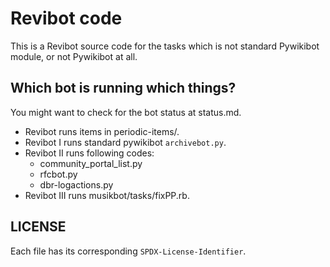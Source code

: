 # Revibot code

This is a Revibot source code for the tasks which is not standard Pywikibot module, or not Pywikibot at all.

## Which bot is running which things?

You might want to check for the bot status at status.md.

- Revibot runs items in periodic-items/.
- Revibot I runs standard pywikibot `archivebot.py`.
- Revibot II runs following codes:
  - community_portal_list.py
  - rfcbot.py
  - dbr-logactions.py
- Revibot III runs musikbot/tasks/fixPP.rb.

## LICENSE

Each file has its corresponding `SPDX-License-Identifier`.
